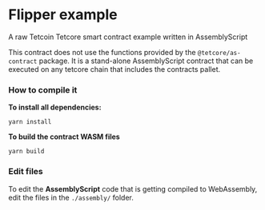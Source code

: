 # Flipper example

A raw Tetcoin Tetcore smart contract example written in AssemblyScript

This contract does not use the functions provided by the `@tetcore/as-contract` package.
It is a stand-alone AssemblyScript contract that can be executed on any tetcore chain that includes the contracts pallet.

### How to compile it

**To install all dependencies:**

```
yarn install
```

**To build the contract WASM files**

```
yarn build
```

### Edit files

To edit the **AssemblyScript** code that is getting compiled to WebAssembly, edit the files in the `./assembly/` folder.
